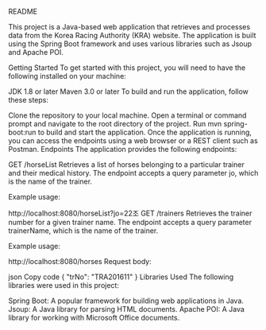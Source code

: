 README

This project is a Java-based web application that retrieves and processes data from the Korea Racing Authority (KRA) website. The application is built using the Spring Boot framework and uses various libraries such as Jsoup and Apache POI.

Getting Started
To get started with this project, you will need to have the following installed on your machine:

JDK 1.8 or later
Maven 3.0 or later
To build and run the application, follow these steps:

Clone the repository to your local machine.
Open a terminal or command prompt and navigate to the root directory of the project.
Run mvn spring-boot:run to build and start the application.
Once the application is running, you can access the endpoints using a web browser or a REST client such as Postman.
Endpoints
The application provides the following endpoints:

GET /horseList
Retrieves a list of horses belonging to a particular trainer and their medical history. The endpoint accepts a query parameter jo, which is the name of the trainer.

Example usage:

http://localhost:8080/horseList?jo=22조
GET /trainers
Retrieves the trainer number for a given trainer name. The endpoint accepts a query parameter trainerName, which is the name of the trainer.

Example usage:

http://localhost:8080/horses
Request body:

json
Copy code
{
    "trNo": "TRA201611"
}
Libraries Used
The following libraries were used in this project:

Spring Boot: A popular framework for building web applications in Java.
Jsoup: A Java library for parsing HTML documents.
Apache POI: A Java library for working with Microsoft Office documents.


